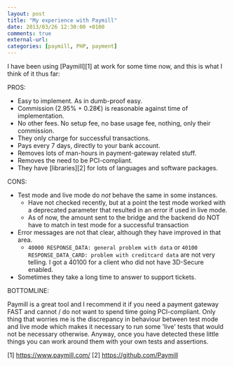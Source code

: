 ```yaml
---
layout: post
title: "My experience with Paymill"
date: 2013/03/26 12:30:00 +0100
comments: true
external-url:
categories: [paymill, PHP, payment]
---
```


I have been using [Paymill][1] at work for some time now, and this is what I think of it thus far:

PROS:

* Easy to implement. As in dumb-proof easy.
* Commission (2.95% + 0.28€) is reasonable against time of implementation.
* No other fees. No setup fee, no base usage fee, nothing, only their commission.
* They only charge for successful transactions.
* Pays every 7 days, directly to your bank account.
* Removes lots of man-hours in payment-gateway related stuff.
* Removes the need to be PCI-compliant.
* They have [libraries][2] for lots of languages and software packages.

CONS:

* Test mode and live mode do _not_ behave the same in some instances.
  * Have not checked recently, but at a point the test mode worked with a deprecated parameter that resulted in an error if used in live mode.
  * As of now, the amount sent to the bridge and the backend do NOT have to match in test mode for a successful transaction
* Error messages are not that clear, although they have improved in that area.
  * ```40000 RESPONSE_DATA: general problem with data``` or ```40100 RESPONSE_DATA_CARD: problem with creditcard data``` are not very telling. I got a 40100 for a client who did not have 3D-Secure enabled.
* Sometimes they take a long time to answer to support tickets.

BOTTOMLINE:

Paymill is a great tool and I recommend it if you need a payment gateway FAST and cannot / do not want to spend time going PCI-compliant. Only thing that worries me is the discrepancy in behaviour between test mode and live mode which makes it necessary to run some 'live' tests that would not be necessary otherwise. Anyway, once you have detected these little things you can work around them with your own tests and assertions.

[1] https://www.paymill.com/
[2] https://github.com/Paymill